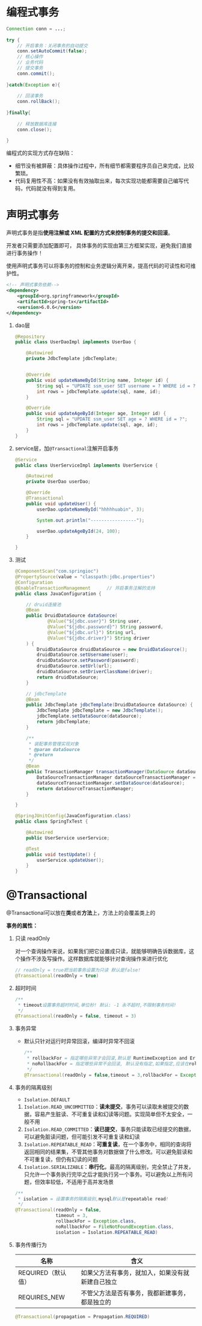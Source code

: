 # 编程式事务

```java
Connection conn = ...;
  
try {
    // 开启事务：关闭事务的自动提交
    conn.setAutoCommit(false);
    // 核心操作
    // 业务代码
    // 提交事务
    conn.commit();
  
}catch(Exception e){
  
    // 回滚事务
    conn.rollBack();
  
}finally{
  
    // 释放数据库连接
    conn.close();
  
}
```

编程式的实现方式存在缺陷：

- 细节没有被屏蔽：具体操作过程中，所有细节都需要程序员自己来完成，比较繁琐。
- 代码复用性不高：如果没有有效抽取出来，每次实现功能都需要自己编写代码，代码就没有得到复用。



# 声明式事务

声明式事务是指**使用注解或 XML 配置的方式来控制事务的提交和回滚**。

开发者只需要添加配置即可， 具体事务的实现由第三方框架实现，避免我们直接进行事务操作！

使用声明式事务可以将事务的控制和业务逻辑分离开来，提高代码的可读性和可维护性。

```xml
<!-- 声明式事务依赖-->
<dependency>
    <groupId>org.springframework</groupId>
    <artifactId>spring-tx</artifactId>
    <version>6.0.6</version>
</dependency>
```

1. dao层

   ```java
   @Repository
   public class UserDaoImpl implements UserDao {
   
       @Autowired
       private JdbcTemplate jdbcTemplate;
   
   
       @Override
       public void updateNameById(String name, Integer id) {
           String sql = "UPDATE ssm_user SET username = ? WHERE id = ?";
           int rows = jdbcTemplate.update(sql, name, id);
       }
   
       @Override
       public void updateAgeById(Integer age, Integer id) {
           String sql = "UPDATE ssm_user SET age = ? WHERE id = ?";
           int rows = jdbcTemplate.update(sql, age, id);
       }
   }
   ```

2. service层，加`@Transactional`注解开启事务

   ```java
   @Service
   public class UserServiceImpl implements UserService {
   
       @Autowired
       private UserDao userDao;
   
       @Override
       @Transactional
       public void updateUser() {
           userDao.updateNameById("hhhhhuabin", 3);
   
           System.out.println("-----------------");
   
           userDao.updateAgeById(24, 100);
       }
   
   }
   ```

3. 测试

   ```java
   @ComponentScan("com.springioc")
   @PropertySource(value = "classpath:jdbc.properties")
   @Configuration
   @EnableTransactionManagement      // 开启事务注解的支持
   public class JavaConfiguration {
   
       // druid连接池
       @Bean
       public DruidDataSource dataSource(
               @Value("${jdbc.user}") String user,
               @Value("${jdbc.password}") String password,
               @Value("${jdbc.url}") String url,
               @Value("${jdbc.driver}") String driver
       ) {
           DruidDataSource druidDataSource = new DruidDataSource();
           druidDataSource.setUsername(user);
           druidDataSource.setPassword(password);
           druidDataSource.setUrl(url);
           druidDataSource.setDriverClassName(driver);
           return druidDataSource;
       }
   
       // jdbcTemplate
       @Bean
       public JdbcTemplate jdbcTemplate(DruidDataSource dataSource) {
           JdbcTemplate jdbcTemplate = new JdbcTemplate();
           jdbcTemplate.setDataSource(dataSource);
           return jdbcTemplate;
       }
   
       /**
        * 装配事务管理实现对象
        * @param dataSource
        * @return
        */
       @Bean
       public TransactionManager transactionManager(DataSource dataSource){
           DataSourceTransactionManager dataSourceTransactionManager = new DataSourceTransactionManager();
           dataSourceTransactionManager.setDataSource(dataSource);
           return dataSourceTransactionManager;
       }
   
   }
   ```

   ```java
   @SpringJUnitConfig(JavaConfiguration.class)
   public class SpringTxTest {
   
       @Autowired
       public UserService userService;
   
       @Test
       public void testUpdate() {
           userService.updateUser();
       }
   }
   ```



# @Transactional

@Transactional可以放在**类**或者**方法**上，方法上的会覆盖类上的



**事务的属性：**

1. 只读 readOnly

   对一个查询操作来说，如果我们把它设置成只读，就能够明确告诉数据库，这个操作不涉及写操作。这样数据库就能够针对查询操作来进行优化

   ```java
   // readOnly = true把当前事务设置为只读 默认是false!
   @Transactional(readOnly = true)
   ```

2. 超时时间

   ```java
   /**
    * timeout设置事务超时时间,单位秒! 默认: -1 永不超时,不限制事务时间!
    */
   @Transactional(readOnly = false, timeout = 3)
   ```

3. 事务异常

   - 默认只针对运行时异常回滚，编译时异常不回滚

     ```java
     /**
      * rollbackFor = 指定哪些异常才会回滚,默认是 RuntimeException and Error 异常方可回滚!
      * noRollbackFor = 指定哪些异常不会回滚, 默认没有指定,如果指定,应该在rollbackFor的范围内!
      */
     @Transactional(readOnly = false,timeout = 3,rollbackFor = Exception.class,noRollbackFor = FileNotFoundException.class)
     ```

4. 事务的隔离级别

   - `Isolation.DEFAULT `

   1. `Isolation.READ_UNCOMMITTED`：**读未提交**，事务可以读取未被提交的数据，容易产生脏读、不可重复读和幻读等问题。实现简单但不太安全，一般不用
   2. `Isolation.READ_COMMITTED`：**读已提交**，事务只能读取已经提交的数据，可以避免脏读问题，但可能引发不可重复读和幻读
   3. `Isolation.REPEATABLE_READ`：**可重复读**，在一个事务中，相同的查询将返回相同的结果集，不管其他事务对数据做了什么修改。可以避免脏读和不可重复读，但仍有幻读的问题
   4. `Isolation.SERIALIZABLE`：**串行化**，最高的隔离级别，完全禁止了并发，只允许一个事务执行完毕之后才能执行另一个事务。可以避免以上所有问题，但效率较低，不适用于高并发场景

   ```java
   /**
    * isolation = 设置事务的隔离级别,mysql默认是repeatable read!
    */
   @Transactional(readOnly = false,
                  timeout = 3,
                  rollbackFor = Exception.class,
                  noRollbackFor = FileNotFoundException.class,
                  isolation = Isolation.REPEATABLE_READ)
   ```

5. 事务传播行为

   | 名称               | 含义                                             |
   | ------------------ | ------------------------------------------------ |
   | REQUIRED（默认值） | 如果父方法有事务，就加入，如果没有就新建自己独立 |
   | REQUIRES_NEW       | 不管父方法是否有事务，我都新建事务，都是独立的   |

   ```java
   @Transactional(propagation = Propagation.REQUIRED)
   ```

   
